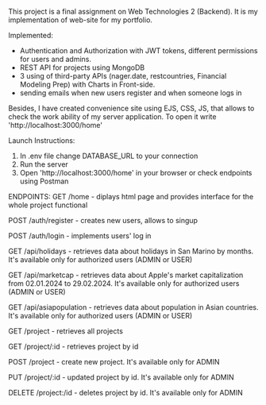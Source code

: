 This project is a final assignment on Web Technologies 2 (Backend). It is my implementation of web-site for my portfolio.

Implemented:
- Authentication and Authorization with JWT tokens, different permissions for users and admins.
- REST API for projects using MongoDB
- 3 using of third-party APIs (nager.date, restcountries, Financial Modeling Prep) with Charts in Front-side.
- sending emails when new users register and when someone logs in

Besides, I have created convenience site using EJS, CSS, JS, that allows to check the work ability of my server application. 
To open it write 'http://localhost:3000/home' 

Launch Instructions:
1. In .env file change DATABASE_URL to your connection
2. Run the server
3. Open 'http://localhost:3000/home'  in your browser or check endpoints using Postman


ENDPOINTS: 
GET /home - diplays html page and provides interface for the whole project functional

POST /auth/register - creates new users, allows to singup

POST /auth/login - implements users' log in

GET /api/holidays - retrieves data about holidays in San Marino by months. It's available only for authorized users (ADMIN or USER)

GET /api/marketcap - retrieves data about Apple's market capitalization from 02.01.2024 to 29.02.2024. It's available only for authorized users (ADMIN or USER)

GET /api/asiapopulation - retrieves data about population in Asian countries. It's available only for authorized users (ADMIN or USER)

GET /project - retrieves all projects

GET /project/:id - retrieves project by id

POST /project - create new project. It's available only for ADMIN

PUT /project/:id - updated project by id. It's available only for ADMIN

DELETE /project:/id  - deletes project by id. It's available only for ADMIN

